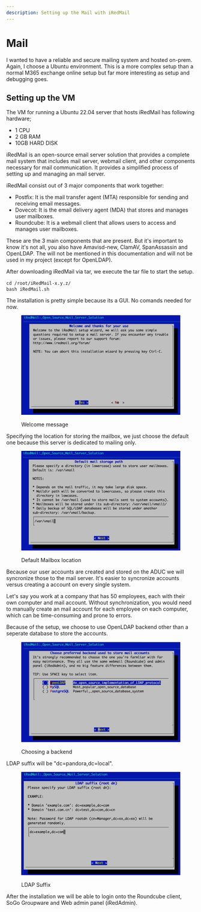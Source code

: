 ```yaml
---
description: Setting up the Mail with iRedMail
---
```


# Mail

I wanted to have a reliable and secure mailing system and hosted on-prem. Again, I choose a Ubuntu environment. This is a more complex setup than a normal M365 exchange online setup but far more interesting as setup and debugging goes.

## Setting up the VM

The VM for running a Ubuntu 22.04 server that hosts iRedMail has following hardware;

* 1 CPU
* 2 GB RAM
* 10GB HARD DISK

iRedMail is an open-source email server solution that provides a complete mail system that includes mail server, webmail client, and other components necessary for mail communication. It provides a simplified process of setting up and managing an mail server.

iRedMail consist out of 3 major components that work together:

* Postfix: It is the mail transfer agent (MTA) responsible for sending and receiving email messages.
* Dovecot: It is the email delivery agent (MDA) that stores and manages user mailboxes.
* Roundcube: It is a webmail client that allows users to access and manages user mailboxes.

These are the 3 main components that are present. But it's important to know it's not all, you also have Amavisd-new, ClamAV, SpanAssassin and OpenLDAP. The will not be mentioned in this documentation and will not be used in my project (except for OpenLDAP).

After downloading iRedMail via tar, we execute the tar file to start the setup.

```vim
cd /root/iRedMail-x.y.z/
bash iRedMail.sh
```

The installation is pretty simple because its a GUI. No comands needed for now.

<figure><img src="../../.gitbook/assets/welcome.png" alt=""><figcaption><p>Welcome message</p></figcaption></figure>

Specifying the location for storing the mailbox, we just choose the default one because this server is dedicated to mailing only.

<figure><img src="../../.gitbook/assets/mail_storage.png" alt=""><figcaption><p>Default Mailbox location</p></figcaption></figure>

Because our user accounts are created and stored on the ADUC we will syncronize those to the mail server. It's easier to syncronize accounts versus creating a account on every single system.

Let's say you work at a company that has 50 employees, each with their own computer and mail account. Without synchronization, you would need to manually create an mail account for each employee on each computer, which can be time-consuming and prone to errors.

Because of the setup, we choose to use OpenLDAP backend other than a seperate database to store the accounts.

<figure><img src="../../.gitbook/assets/backends.png" alt=""><figcaption><p>Choosing a backend</p></figcaption></figure>

LDAP suffix will be "dc=pandora,dc=local".

<figure><img src="../../.gitbook/assets/ldap_suffix.png" alt=""><figcaption><p>LDAP Suffix</p></figcaption></figure>

After the installation we will be able to login onto the Roundcube client, SoGo Groupware and Web admin panel (iRedAdmin).
